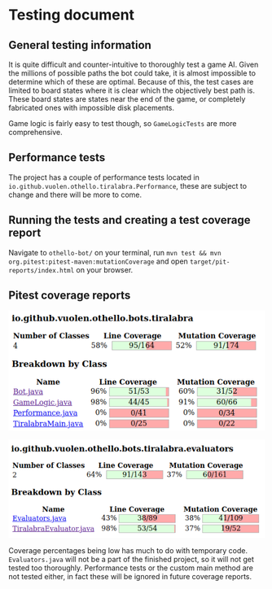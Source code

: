 # Testing document

## General testing information

It is quite difficult and counter-intuitive to thoroughly test a game AI. Given the millions of possible paths the bot could take, it is almost impossible to determine which of these are optimal. Because of this, the test cases are limited to board states where it is clear which the objectively best path is. These board states are states near the end of the game, or completely fabricated ones with impossible disk placements.

Game logic is fairly easy to test though, so `GameLogicTests` are more comprehensive.

## Performance tests

The project has a couple of performance tests located in `io.github.vuolen.othello.tiralabra.Performance`, these are subject to change and there will be more to come.

## Running the tests and creating a test coverage report

Navigate to `othello-bot/` on your terminal, run `mvn test && mvn org.pitest:pitest-maven:mutationCoverage` and open `target/pit-reports/index.html` on your browser.

## Pitest coverage reports

![tiralabra coverage report](tiralabra-coverage.png)

![evaluators coverage report](evaluators-coverage.png)

Coverage percentages being low has much to do with temporary code. `Evaluators.java` will not be a part of the finished project, so it will not get tested too thoroughly. Performance tests or the custom main method are not tested either, in fact these will be ignored in future coverage reports.
